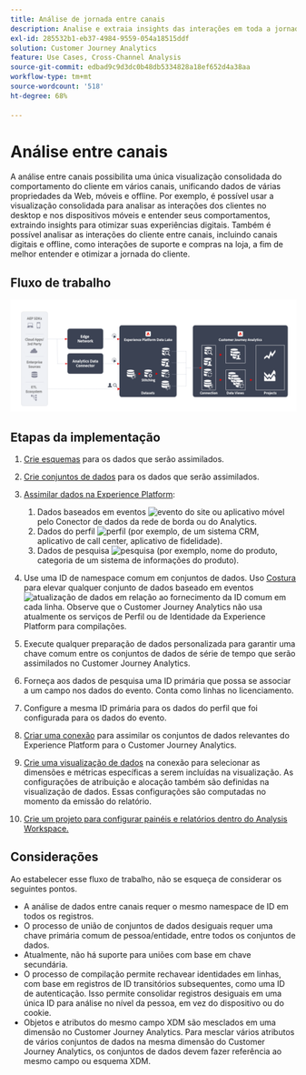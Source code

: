 ```yaml
---
title: Análise de jornada entre canais
description: Analise e extraia insights das interações em toda a jornada do cliente.
exl-id: 285532b1-eb37-4984-9559-054a18515ddf
solution: Customer Journey Analytics
feature: Use Cases, Cross-Channel Analysis
source-git-commit: edbad9c9d3dc0b48db5334828a18ef652d4a38aa
workflow-type: tm+mt
source-wordcount: '518'
ht-degree: 68%

---
```


# Análise entre canais

A análise entre canais possibilita uma única visualização consolidada do comportamento do cliente em vários canais, unificando dados de várias propriedades da Web, móveis e offline. Por exemplo, é possível usar a visualização consolidada para analisar as interações dos clientes no desktop e nos dispositivos móveis e entender seus comportamentos, extraindo insights para otimizar suas experiências digitais. Também é possível analisar as interações do cliente entre canais, incluindo canais digitais e offline, como interações de suporte e compras na loja, a fim de melhor entender e otimizar a jornada do cliente.

## Fluxo de trabalho

![Arquitetura entre canais](../assets/cca-architecture.png)

## Etapas da implementação

1. [Crie esquemas](https://experienceleague.adobe.com/docs/experience-platform/xdm/tutorials/create-schema-ui.html?lang=pt-BR) para os dados que serão assimilados.
1. [Crie conjuntos de dados](https://experienceleague.adobe.com/docs/platform-learn/tutorials/data-ingestion/create-datasets-and-ingest-data.html?lang=pt-BR) para os dados que serão assimilados.
1. [Assimilar dados na Experience Platform](https://experienceleague.adobe.com/docs/platform-learn/tutorials/data-ingestion/understanding-data-ingestion.html?lang=pt-BR):
   1. Dados baseados em eventos ![evento](https://spectrum.adobe.com/static/icons/workflow_18/Smock_Events_18_N.svg) do site ou aplicativo móvel pelo Conector de dados da rede de borda ou do Analytics.
   2. Dados do perfil ![perfil](https://spectrum.adobe.com/static/icons/workflow_18/Smock_User_18_N.svg) (por exemplo, de um sistema CRM, aplicativo de call center, aplicativo de fidelidade).
   3. Dados de pesquisa ![pesquisa](https://spectrum.adobe.com/static/icons/workflow_18/Smock_Search_18_N.svg) (por exemplo, nome do produto, categoria de um sistema de informações do produto).

1. Use uma ID de namespace comum em conjuntos de dados. Uso [Costura](../../stitching/overview.md) para elevar qualquer conjunto de dados baseado em eventos ![atualização de dados](https://spectrum.adobe.com/static/icons/workflow_18/Smock_DataRefresh_18_N.svg) em relação ao fornecimento da ID comum em cada linha. Observe que o Customer Journey Analytics não usa atualmente os serviços de Perfil ou de Identidade da Experience Platform para compilações.
1. Execute qualquer preparação de dados personalizada para garantir uma chave comum entre os conjuntos de dados de série de tempo que serão assimilados no Customer Journey Analytics.
1. Forneça aos dados de pesquisa uma ID primária que possa se associar a um campo nos dados do evento. Conta como linhas no licenciamento.
1. Configure a mesma ID primária para os dados do perfil que foi configurada para os dados do evento.
1. [Criar uma conexão](../../connections/overview.md) para assimilar os conjuntos de dados relevantes do Experience Platform para o Customer Journey Analytics.
1. [Crie uma visualização de dados](/help/data-views/create-dataview.md) na conexão para selecionar as dimensões e métricas específicas a serem incluídas na visualização. As configurações de atribuição e alocação também são definidas na visualização de dados. Essas configurações são computadas no momento da emissão do relatório.
1. [Crie um projeto para configurar painéis e relatórios dentro do Analysis Workspace.](/help/analysis-workspace/home.md)

## Considerações

Ao estabelecer esse fluxo de trabalho, não se esqueça de considerar os seguintes pontos.

* A análise de dados entre canais requer o mesmo namespace de ID em todos os registros.
* O processo de união de conjuntos de dados desiguais requer uma chave primária comum de pessoa/entidade, entre todos os conjuntos de dados.
* Atualmente, não há suporte para uniões com base em chave secundária.
* O processo de compilação permite rechavear identidades em linhas, com base em registros de ID transitórios subsequentes, como uma ID de autenticação. Isso permite consolidar registros desiguais em uma única ID para análise no nível da pessoa, em vez do dispositivo ou do cookie.
* Objetos e atributos do mesmo campo XDM são mesclados em uma dimensão no Customer Journey Analytics. Para mesclar vários atributos de vários conjuntos de dados na mesma dimensão do Customer Journey Analytics, os conjuntos de dados devem fazer referência ao mesmo campo ou esquema XDM.

